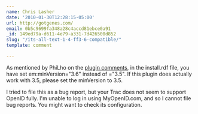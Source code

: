 ```yaml
---
name: Chris Lasher
date: '2010-01-30T12:28:15-05:00'
url: http://gotgenes.com/
email: 0b5c9699fa348a28c4accd81ebce0a91
_id: 149ed79a-d611-4e79-a331-7d426500d852
slug: "/its-all-text-1-4-ff3-6-compatible/"
template: comment

---
```


As mentioned by PhiLho on the <a href="https://addons.mozilla.org/en-US/firefox/addon/4125" rel="nofollow">plugin comments</a>, in the install.rdf file, you have set em:minVersion="3.6" instead of ="3.5". If this plugin does actually work with 3.5, please set the minVersion to 3.5.

I tried to file this as a bug report, but your Trac does not seem to support OpenID fully. I'm unable to log in using MyOpenID.com, and so I cannot file bug reports. You might want to check its configuration.
